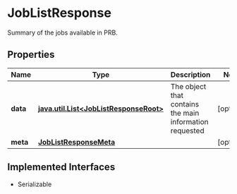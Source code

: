 

# JobListResponse

Summary of the jobs available in PRB.

## Properties

Name | Type | Description | Notes
------------ | ------------- | ------------- | -------------
**data** | [**java.util.List&lt;JobListResponseRoot&gt;**](JobListResponseRoot.md) | The object that contains the main information requested |  [optional]
**meta** | [**JobListResponseMeta**](JobListResponseMeta.md) |  |  [optional]


## Implemented Interfaces

* Serializable


